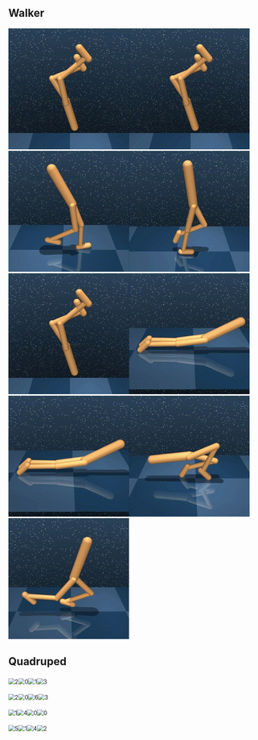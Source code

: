 ## Walker


![image](https://github.com/Gabriel001217/visual/blob/master/readme.assets/0-1722841712319.gif)![image](https://github.com/Gabriel001217/visual/blob/master/readme.assets/0-1722842045033.gif)![image](https://github.com/Gabriel001217/visual/blob/master/readme.assets/3.gif)![image](https://github.com/Gabriel001217/visual/blob/master/readme.assets/1-1722842052322.gif)![image](https://github.com/Gabriel001217/visual/blob/master/readme.assets/0-1722841915690.gif)![image](https://github.com/Gabriel001217/visual/blob/master/readme.assets/2-1722841932788.gif)![image](https://github.com/Gabriel001217/visual/blob/master/readme.assets/2-1722841932788.gif)![image](https://github.com/Gabriel001217/visual/blob/master/readme.assets/3-1722844502283.gif)![image](https://github.com/Gabriel001217/visual/blob/master/readme.assets/4.gif)




## Quadruped

<img src="D:\学习\强化学习\Skill Discovery\Paper\video\readme.assets\2-1722846897051.gif" alt="2" style="zoom:80%;" /><img src="D:\学习\强化学习\Skill Discovery\Paper\video\readme.assets\0-1722846796224.gif" alt="0" style="zoom:80%;" /><img src="D:\学习\强化学习\Skill Discovery\Paper\video\readme.assets\1-1722846865012.gif" alt="1" style="zoom:80%;" /><img src="D:\学习\强化学习\Skill Discovery\Paper\video\readme.assets\3-1722847034438.gif" alt="3" style="zoom:80%;" />

<img src="D:\学习\强化学习\Skill Discovery\Paper\video\readme.assets\2-1722847193932.gif" alt="2" style="zoom:80%;" /><img src="D:\学习\强化学习\Skill Discovery\Paper\video\readme.assets\0-1722847123985.gif" alt="0" style="zoom:80%;" /><img src="D:\学习\强化学习\Skill Discovery\Paper\video\readme.assets\6.gif" alt="6" style="zoom:80%;" /><img src="D:\学习\强化学习\Skill Discovery\Paper\video\readme.assets\3-1722847237195.gif" alt="3" style="zoom:80%;" />

<img src="D:\学习\强化学习\Skill Discovery\Paper\video\readme.assets\1-1722847437381.gif" alt="1" style="zoom:80%;" /><img src="D:\学习\强化学习\Skill Discovery\Paper\video\readme.assets\4-1722847263380.gif" alt="4" style="zoom:80%;" /><img src="D:\学习\强化学习\Skill Discovery\Paper\video\re\quadruped\walk\0.gif" alt="0" style="zoom:80%;" /><img src="D:\学习\强化学习\Skill Discovery\Paper\video\readme.assets\0-1722847365306.gif" alt="0" style="zoom:80%;" />

<img src="D:\学习\强化学习\Skill Discovery\Paper\video\readme.assets\5-1722851405321.gif" alt="5" style="zoom:80%;" /><img src="D:\学习\强化学习\Skill Discovery\Paper\video\readme.assets\1-1722847556571.gif" alt="1" style="zoom:80%;" /><img src="D:\学习\强化学习\Skill Discovery\Paper\video\readme.assets\4-1722852114877.gif" alt="4" style="zoom:80%;" /><img src="D:\学习\强化学习\Skill Discovery\Paper\video\re\quadruped\walk\2.gif" alt="2" style="zoom:80%;" />

